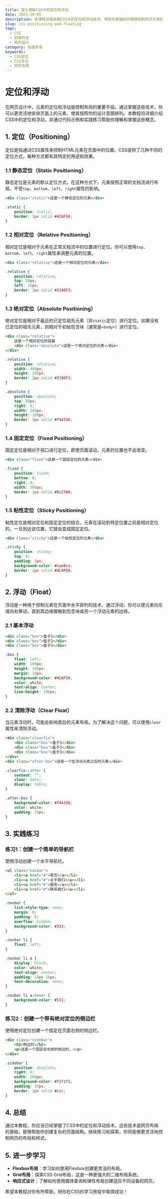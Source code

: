 ```yaml
---
title: 深入理解CSS中的定位和浮动
date: 2023-10-05
description: 本课程详细讲解CSS中的定位和浮动技术，帮助你掌握如何精确控制网页元素的位置和布局。
slug: css-positioning-and-floating
tags:
  - CSS
  - 前端开发
  - 网页设计
category: 前端开发
keywords:
  - CSS定位
  - CSS浮动
  - 网页布局
---
```


# 定位和浮动

在网页设计中，元素的定位和浮动是控制布局的重要手段。通过掌握这些技术，你可以更灵活地安排页面上的元素，使其按照你的设计意图排列。本教程将详细介绍CSS中的定位和浮动，并通过代码示例和实践练习帮助你理解和掌握这些概念。

## 1. 定位（Positioning）

定位是指通过CSS属性来控制HTML元素在页面中的位置。CSS提供了几种不同的定位方式，每种方式都有其特定的用途和效果。

### 1.1 静态定位（Static Positioning）

静态定位是元素的默认定位方式。在这种方式下，元素按照正常的文档流进行布局，不受`top`、`bottom`、`left`、`right`属性的影响。

```html
<div class="static">这是一个静态定位的元素</div>
```

```css
.static {
    position: static;
    border: 2px solid #4CAF50;
}
```

### 1.2 相对定位（Relative Positioning）

相对定位是相对于元素在正常文档流中的位置进行定位。你可以使用`top`、`bottom`、`left`、`right`属性来调整元素的位置。

```html
<div class="relative">这是一个相对定位的元素</div>
```

```css
.relative {
    position: relative;
    top: 20px;
    left: 20px;
    border: 2px solid #2196F3;
}
```

### 1.3 绝对定位（Absolute Positioning）

绝对定位是相对于最近的已定位祖先元素（非`static`定位）进行定位。如果没有已定位的祖先元素，则相对于初始包含块（通常是`<body>`）进行定位。

```html
<div class="relative">
    这是一个相对定位的容器
    <div class="absolute">这是一个绝对定位的元素</div>
</div>
```

```css
.relative {
    position: relative;
    width: 400px;
    height: 200px;
    border: 2px solid #2196F3;
}

.absolute {
    position: absolute;
    top: 80px;
    right: 0;
    width: 200px;
    height: 100px;
    border: 2px solid #f44336;
}
```

### 1.4 固定定位（Fixed Positioning）

固定定位是相对于视口进行定位，即使页面滚动，元素的位置也不会改变。

```html
<div class="fixed">这是一个固定定位的元素</div>
```

```css
.fixed {
    position: fixed;
    bottom: 0;
    right: 0;
    width: 300px;
    border: 2px solid #9c27b0;
}
```

### 1.5 粘性定位（Sticky Positioning）

粘性定位是相对定位和固定定位的结合。元素在滚动到特定位置之前是相对定位的，一旦到达该位置，它就会变成固定定位。

```html
<div class="sticky">这是一个粘性定位的元素</div>
```

```css
.sticky {
    position: sticky;
    top: 0;
    padding: 5px;
    background-color: #cae8ca;
    border: 2px solid #4CAF50;
}
```

## 2. 浮动（Float）

浮动是一种用于控制元素在页面中水平排列的技术。通过浮动，你可以使元素向左或向右移动，直到其边缘接触到包含块或另一个浮动元素的边缘。

### 2.1 基本浮动

```html
<div class="box">盒子1</div>
<div class="box">盒子2</div>
<div class="box">盒子3</div>
```

```css
.box {
    float: left;
    width: 100px;
    height: 100px;
    margin: 10px;
    background-color: #4CAF50;
    color: white;
    text-align: center;
    line-height: 100px;
}
```

### 2.2 清除浮动（Clear Float）

当元素浮动时，可能会影响其后的元素布局。为了解决这个问题，可以使用`clear`属性来清除浮动。

```html
<div class="clearfix">
    <div class="box">盒子1</div>
    <div class="box">盒子2</div>
    <div class="box">盒子3</div>
</div>
<div class="after-box">这是一个在浮动元素之后的元素</div>
```

```css
.clearfix::after {
    content: "";
    clear: both;
    display: table;
}

.after-box {
    background-color: #f44336;
    color: white;
    padding: 10px;
}
```

## 3. 实践练习

### 练习1：创建一个简单的导航栏

使用浮动创建一个水平导航栏。

```html
<ul class="navbar">
    <li><a href="#">首页</a></li>
    <li><a href="#">关于我们</a></li>
    <li><a href="#">服务</a></li>
    <li><a href="#">联系我们</a></li>
</ul>
```

```css
.navbar {
    list-style-type: none;
    margin: 0;
    padding: 0;
    overflow: hidden;
    background-color: #333;
}

.navbar li {
    float: left;
}

.navbar li a {
    display: block;
    color: white;
    text-align: center;
    padding: 14px 16px;
    text-decoration: none;
}

.navbar li a:hover {
    background-color: #111;
}
```

### 练习2：创建一个带有绝对定位的侧边栏

使用绝对定位创建一个固定在页面右侧的侧边栏。

```html
<div class="sidebar">
    <h2>侧边栏</h2>
    <p>这是一个固定在右侧的侧边栏。</p>
</div>
```

```css
.sidebar {
    position: absolute;
    right: 0;
    width: 200px;
    background-color: #f1f1f1;
    padding: 10px;
    border: 1px solid #ccc;
}
```

## 4. 总结

通过本教程，你应该已经掌握了CSS中的定位和浮动技术。这些技术是网页布局的基础，能够帮助你创建复杂的页面结构。继续练习和探索，你将能够更灵活地控制网页的布局和样式。

## 5. 进一步学习

- **Flexbox布局**：学习如何使用Flexbox创建更灵活的布局。
- **Grid布局**：探索CSS Grid布局，这是一种更强大的二维布局系统。
- **响应式设计**：了解如何使用媒体查询和弹性布局创建适应不同设备的网页。

希望本教程对你有所帮助，祝你在CSS的学习旅程中取得成功！
